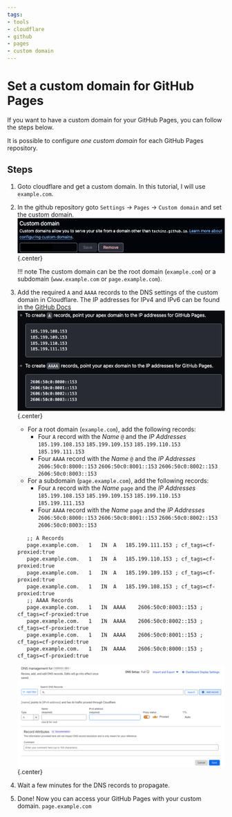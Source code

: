 ```yaml
---
tags:
- tools
- cloudflare
- github
- pages
- custom domain
---
```


# Set a custom domain for GitHub Pages

If you want to have a custom domain for your GitHub Pages, you can follow the steps below.

It is possible to configure *one custom domain* for each GitHub Pages repository.

## Steps

1. Goto cloudflare and get a custom domain. In this tutorial, I will use `example.com`.
2. In the github repository goto `Settings` -> `Pages` -> `Custom domain` and set the custom domain.
    ![](img/gh-custom-domain.png){.center}

    !!! note
        The custom domain can be the root domain (`example.com`) or a subdomain (`www.example.com` or `page.example.com`).
3. Add the required `A` and `AAAA` records to the DNS settings of the custom domain in Cloudflare. The IP addresses for IPv4 and IPv6 can be found in the [GitHub Docs](https://docs.github.com/en/pages/configuring-a-custom-domain-for-your-github-pages-site/managing-a-custom-domain-for-your-github-pages-site)
    ![](img/gh-pages-records-doc.png){.center}
    - For a root domain (`example.com`), add the following records:
        - Four `A` record with the *Name* `@` and the *IP Addresses* `185.199.108.153` `185.199.109.153` `185.199.110.153` `185.199.111.153`
        - Four `AAAA` record with the *Name* `@` and the *IP Addresses* `2606:50c0:8000::153` `2606:50c0:8001::153` `2606:50c0:8002::153` `2606:50c0:8003::153`
    - For a subdomain (`page.example.com`), add the following records:
        - Four `A` record with the *Name* `page` and the *IP Addresses* `185.199.108.153` `185.199.109.153` `185.199.110.153` `185.199.111.153`
        - Four `AAAA` record with the *Name* `page` and the *IP Addresses* `2606:50c0:8000::153` `2606:50c0:8001::153` `2606:50c0:8002::153` `2606:50c0:8003::153`
     ```
        ;; A Records
        page.example.com.	1	IN	A	185.199.111.153 ; cf_tags=cf-proxied:true
        page.example.com.	1	IN	A	185.199.110.153 ; cf_tags=cf-proxied:true
        page.example.com.	1	IN	A	185.199.109.153 ; cf_tags=cf-proxied:true
        page.example.com.	1	IN	A	185.199.108.153 ; cf_tags=cf-proxied:true
        ;; AAAA Records
        page.example.com.	1	IN	AAAA	2606:50c0:8003::153 ; cf_tags=cf-proxied:true
        page.example.com.	1	IN	AAAA	2606:50c0:8002::153 ; cf_tags=cf-proxied:true
        page.example.com.	1	IN	AAAA	2606:50c0:8001::153 ; cf_tags=cf-proxied:true
        page.example.com.	1	IN	AAAA	2606:50c0:8000::153 ; cf_tags=cf-proxied:true
      ```
    ![](img/gh-pages-dns-record.png){.center}
4. Wait a few minutes for the DNS records to propagate.
5. Done! Now you can access your GitHub Pages with your custom domain. `page.example.com`
